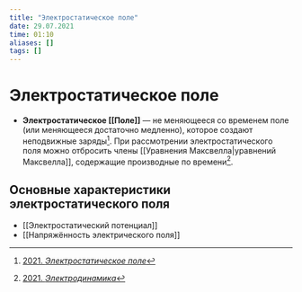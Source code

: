 ```yaml
---
title: "Электростатическое поле"
date: 29.07.2021
time: 01:10
aliases: []
tags: []
---
```


# Электростатическое поле

- **Электростатическое [[Поле]]** — не меняющееся со временем поле (или меняющееся достаточно медленно), которое создают неподвижные заряды[^1]. При рассмотрении электростатического поля можно отбросить члены [[Уравнения Максвелла|уравнений Максвелла]], содержащие производные по времени[^2].

## Основные характеристики электростатического поля

- [[Электростатический потенциал]]
- [[Напряжённость электрического поля]]

[^1]: [2021. *Электростатическое поле*](zotero://select/items/1_EJ6QSUTP)
[^2]: [2021. *Электродинамика*](zotero://select/items/1_58TQRMC9)